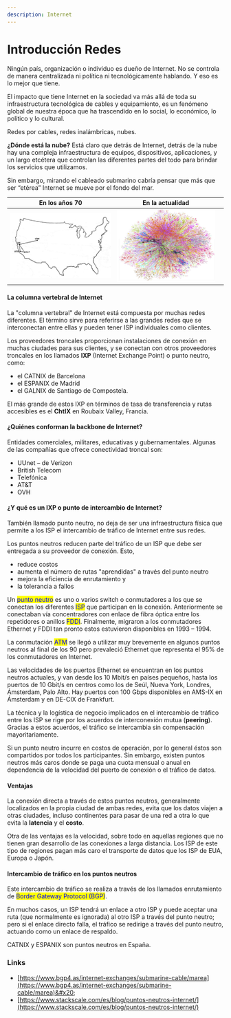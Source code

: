 ```yaml
---
description: Internet
---
```


# Introducción Redes

Ningún país, organización o individuo es dueño de Internet. No se controla de manera centralizada ni política ni tecnológicamente hablando. Y eso es lo mejor que tiene.

El impacto que tiene Internet en la sociedad va más allá de toda su infraestructura tecnológica de cables y equipamiento, es un fenómeno global de nuestra época que ha trascendido en lo social, lo económico, lo político y lo cultural.

Redes por cables, redes inalámbricas, nubes.

**¿Dónde está la nube?** Está claro que detrás de Internet, detrás de la nube hay una compleja infraestructura de equipos, dispositivos, aplicaciones, y un largo etcétera que controlan las diferentes partes del todo para brindar los servicios que utilizamos.

Sin embargo, mirando el cableado submarino cabría pensar que más que ser “etérea” Internet se mueve por el fondo del mar.

<table><thead><tr><th>En los años 70</th><th>En la actualidad</th><th data-hidden></th></tr></thead><tbody><tr><td><img src="../.gitbook/assets/image (91).png" alt=""></td><td><img src="../.gitbook/assets/image (30) (1) (1).png" alt=""></td><td></td></tr></tbody></table>

#### La columna vertebral de Internet

La "columna vertebral" de Internet está compuesta por muchas redes diferentes. El término sirve para referirse a las grandes redes que se interconectan entre ellas y pueden tener ISP individuales como clientes.

Los proveedores troncales proporcionan instalaciones de conexión en muchas ciudades para sus clientes, y se conectan con otros proveedores troncales en los llamados **IXP** (Internet Exchange Point) o punto neutro, como:

* el CATNIX de Barcelona
* el ESPANIX de Madrid&#x20;
* el GALNIX de Santiago de Compostela.

El más grande de estos IXP en términos de tasa de transferencia y rutas accesibles es el **ChtIX** en Roubaix Valley, Francia.

#### ¿Quiénes conforman la backbone de Internet?

Entidades comerciales, militares, educativas y gubernamentales. Algunas de las compañías que ofrece conectividad troncal son:

* UUnet – de Verizon
* British Telecom
* Telefónica
* AT\&T
* OVH

#### ¿Y qué es un IXP o punto de intercambio de Internet?

También llamado punto neutro, no deja de ser una infraestructura física que permite a los ISP el intercambio de tráfico de Internet entre sus redes.

Los puntos neutros reducen parte del tráfico de un ISP que debe ser entregada a su proveedor de conexión. Esto,

* reduce costos
* aumenta el número de rutas "aprendidas" a través del punto neutro
* mejora la eficiencia de enrutamiento y
* la tolerancia a fallos

Un <mark style="color:blue;">punto neutro</mark> es uno o varios switch o conmutadores a los que se conectan los diferentes <mark style="color:blue;">ISP</mark> que participan en la conexión. Anteriormente se conectaban vía concentradores con enlace de fibra óptica entre los repetidores o anillos <mark style="color:blue;">FDDI</mark>. Finalmente, migraron a los conmutadores Ethernet y FDDI tan pronto estos estuvieron disponibles en 1993 – 1994.

La conmutación <mark style="color:blue;">ATM</mark> se llegó a utilizar muy brevemente en algunos puntos neutros al final de los 90 pero prevaleció Ethernet que representa el 95% de los conmutadores en Internet.

Las velocidades de los puertos Ethernet se encuentran en los puntos neutros actuales, y van desde los  10 Mbit/s en países pequeños, hasta los puertos de 10 Gbit/s en centros como los de Seúl, Nueva York, Londres, Ámsterdam, Palo Alto. Hay puertos con 100 Gbps disponibles en AMS-IX en Ámsterdam y en DE-CIX de Frankfurt.

La técnica y la logística de negocio implicados en el intercambio de tráfico entre los ISP se rige por los acuerdos de interconexión mutua (**peering**). Gracias a estos acuerdos, el tráfico se intercambia sin compensación mayoritariamente.

Si un punto neutro incurre en costos de operación, por lo general éstos son compartidos por todos los participantes. Sin embargo, existen puntos neutros más caros donde se paga una cuota mensual o anual en dependencia de la velocidad del puerto de conexión o el tráfico de datos.

#### Ventajas

La conexión directa a través de estos puntos neutros, generalmente localizados en la propia ciudad de ambas redes, evita que los datos viajen a otras ciudades, incluso continentes para pasar de una red a otra lo que evita la **latencia** y el **costo**.

Otra de las ventajas es la velocidad, sobre todo en aquellas regiones que no tienen gran desarrollo de las conexiones a larga distancia. Los ISP de este tipo de regiones pagan más caro el transporte de datos que los ISP de EUA, Europa o Japón.

#### Intercambio de tráfico en los puntos neutros

Este intercambio de tráfico se realiza a través de los llamados enrutamiento de <mark style="color:blue;">Border Gateway Protocol (BGP)</mark>.

En muchos casos, un ISP tendrá un enlace a otro ISP y puede aceptar una ruta (que normalmente es ignorada) al otro ISP a través del punto neutro; pero si el enlace directo falla, el tráfico se redirige a través del punto neutro, actuando como un enlace de respaldo.

CATNIX y ESPANIX son puntos neutros en España.

### Links

* [https://www.bgp4.as/internet-exchanges/submarine-cable/marea](https://www.bgp4.as/internet-exchanges/submarine-cable/marea)&#x20;
* [https://www.stackscale.com/es/blog/puntos-neutros-internet/](https://www.stackscale.com/es/blog/puntos-neutros-internet/)
